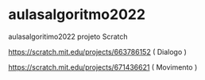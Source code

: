 # aulasalgoritmo2022
aulasalgoritimo2022
projeto Scratch

https://scratch.mit.edu/projects/663786152 ( Dialogo )

https://scratch.mit.edu/projects/671436621 ( Movimento )
